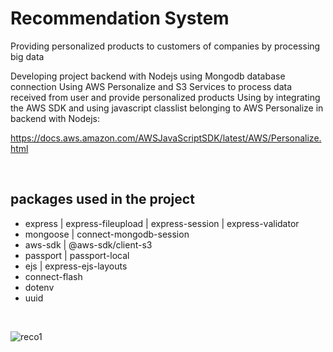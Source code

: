 # Recommendation System

Providing personalized products to customers of companies by processing big data

Developing project backend with Nodejs using Mongodb database connection
Using AWS Personalize and S3 Services to process data received from user and provide personalized products
Using by integrating the AWS SDK and using javascript classlist belonging to AWS Personalize in backend with Nodejs:

https://docs.aws.amazon.com/AWSJavaScriptSDK/latest/AWS/Personalize.html

<br>

## packages used in the project 

<ul>
  <li> express | express-fileupload | express-session | express-validator </li>
  <li> mongoose | connect-mongodb-session </li>
  <li> aws-sdk | @aws-sdk/client-s3 </li>
  <li> passport | passport-local </li>
  <li> ejs | express-ejs-layouts </li>
  <li> connect-flash </li>
  <li> dotenv </li>
  <li> uuid </li>
</ul>  

<br>

![reco1](https://user-images.githubusercontent.com/81221395/126908528-2176e649-affb-49e5-bd1e-8d70e8f3de02.gif)



